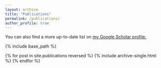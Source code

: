 ```yaml
---
layout: archive
title: "Publications"
permalink: /publications/
author_profile: true
---
```


  You can also find a more up-to-date list on <u><a href="{{author.googlescholar}}">my Google Scholar profile</a>.</u>

{% include base_path %}

{% for post in site.publications reversed %}
  {% include archive-single.html %}
{% endfor %}
